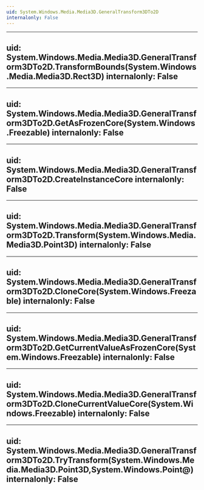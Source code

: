 ```yaml
---
uid: System.Windows.Media.Media3D.GeneralTransform3DTo2D
internalonly: False
---
```


---
uid: System.Windows.Media.Media3D.GeneralTransform3DTo2D.TransformBounds(System.Windows.Media.Media3D.Rect3D)
internalonly: False
---

---
uid: System.Windows.Media.Media3D.GeneralTransform3DTo2D.GetAsFrozenCore(System.Windows.Freezable)
internalonly: False
---

---
uid: System.Windows.Media.Media3D.GeneralTransform3DTo2D.CreateInstanceCore
internalonly: False
---

---
uid: System.Windows.Media.Media3D.GeneralTransform3DTo2D.Transform(System.Windows.Media.Media3D.Point3D)
internalonly: False
---

---
uid: System.Windows.Media.Media3D.GeneralTransform3DTo2D.CloneCore(System.Windows.Freezable)
internalonly: False
---

---
uid: System.Windows.Media.Media3D.GeneralTransform3DTo2D.GetCurrentValueAsFrozenCore(System.Windows.Freezable)
internalonly: False
---

---
uid: System.Windows.Media.Media3D.GeneralTransform3DTo2D.CloneCurrentValueCore(System.Windows.Freezable)
internalonly: False
---

---
uid: System.Windows.Media.Media3D.GeneralTransform3DTo2D.TryTransform(System.Windows.Media.Media3D.Point3D,System.Windows.Point@)
internalonly: False
---
